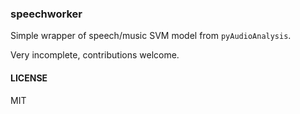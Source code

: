 ### speechworker

Simple wrapper of speech/music SVM model from `pyAudioAnalysis`. 

Very incomplete, contributions welcome.

#### LICENSE

MIT

